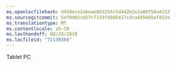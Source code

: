 ```yaml
---
ms.openlocfilehash: d458ece2abeae803254c5d442b2e2a80f58a4153
ms.sourcegitcommit: 5ef0d02cb57c7153fd9d5417cdcad45665af832e
ms.translationtype: MT
ms.contentlocale: zh-CN
ms.lasthandoff: 08/29/2019
ms.locfileid: "71139366"
---
```

Tablet PC